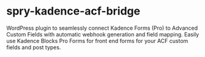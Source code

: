 # spry-kadence-acf-bridge
WordPress plugin to seamlessly connect Kadence Forms (Pro) to Advanced Custom Fields with automatic webhook generation and field mapping. Easily use Kadence Blocks Pro Forms for front end forms for your ACF custom fields and post types.
